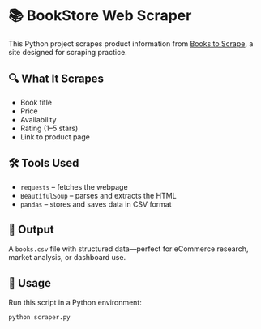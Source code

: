 # 📚 BookStore Web Scraper

This Python project scrapes product information from [Books to Scrape](http://books.toscrape.com), a site designed for scraping practice.

## 🔍 What It Scrapes
- Book title
- Price
- Availability
- Rating (1–5 stars)
- Link to product page

## 🛠️ Tools Used
- `requests` – fetches the webpage
- `BeautifulSoup` – parses and extracts the HTML
- `pandas` – stores and saves data in CSV format

## 📂 Output
A `books.csv` file with structured data—perfect for eCommerce research, market analysis, or dashboard use.

## 🚀 Usage
Run this script in a Python environment:
```bash
python scraper.py
